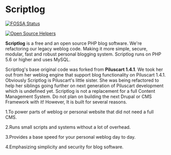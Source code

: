 # Scriptlog

[![FOSSA Status](https://app.fossa.com/api/projects/git%2Bgithub.com%2Fcakmoel%2FScriptlog.svg?type=shield)](https://app.fossa.com/projects/git%2Bgithub.com%2Fcakmoel%2FScriptlog?ref=badge_shield)

[![Open Source Helpers](https://www.codetriage.com/cakmoel/scriptlog/badges/users.svg)](https://www.codetriage.com/cakmoel/scriptlog)

**Scriptlog** is a free and an open source PHP blog software. We're refactoring our legacy weblog code. Making it more simple, secure, modular, fast and robust personal blogging system. Scriptlog runs on PHP 5.6 or higher and uses MySQL.

Scriptlog's base original code was forked from **Piluscart 1.4.1**. We took her out from her weblog engine that support blog functionality on Piluscart 1.4.1. Obviously Scriptlog is Piluscart's little sister. She was being refactored to help her siblings going further on next generation of Piluscart development which is undefined yet.
Scriptlog is not a replacement for a full Content Management System. Do not plan on building the next Drupal or CMS Framework with it! However, It is built for several reasons.

1.To power parts of weblog or personal website that did not need a full CMS.

2.Runs small scripts and systems without a lot of overhead.

3.Provides a base speed for your personal weblog day to day.

4.Emphasizing simplicity and security for blog software.